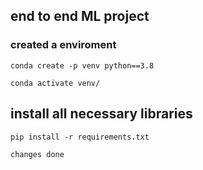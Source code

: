 ## end to end ML project

### created a enviroment
```
conda create -p venv python==3.8

conda activate venv/
```


## install all necessary libraries
```
pip install -r requirements.txt
```
```
changes done

```


